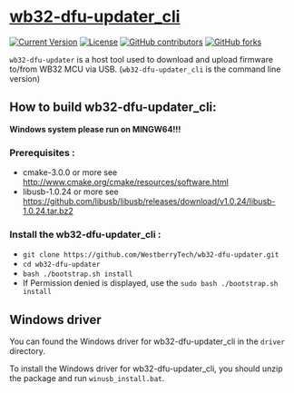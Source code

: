# [wb32-dfu-updater_cli](https://github.com/WestberryTech/wb32-dfu-updater)

[![Current Version](https://img.shields.io/github/tag/WestberryTech/wb32-dfu-updater.svg)](https://github.com/WestberryTech/wb32-dfu-updater/tags)
[![License](https://img.shields.io/github/license/WestberryTech/wb32-dfu-updater)](https://github.com/WestberryTech/wb32-dfu-updater/blob/master/LICENSE)
[![GitHub contributors](https://img.shields.io/github/contributors/WestberryTech/wb32-dfu-updater.svg)](https://github.com/WestberryTech/wb32-dfu-updater/pulse/monthly)
[![GitHub forks](https://img.shields.io/github/forks/WestberryTech/wb32-dfu-updater.svg?style=social&label=Fork)](https://github.com/WestberryTech/wb32-dfu-updater/)  

`wb32-dfu-updater` is a host tool used to download and upload firmware to/from WB32 MCU via USB. (`wb32-dfu-updater_cli` is the command line version)

## How to build wb32-dfu-updater_cli:

**Windows system please run on MINGW64!!!**

### Prerequisites :  
- cmake-3.0.0 or more see http://www.cmake.org/cmake/resources/software.html
- libusb-1.0.24 or more see https://github.com/libusb/libusb/releases/download/v1.0.24/libusb-1.0.24.tar.bz2

### Install the wb32-dfu-updater_cli :
- ``` git clone https://github.com/WestberryTech/wb32-dfu-updater.git ```
- ``` cd wb32-dfu-updater ```
- ``` bash ./bootstrap.sh install ```
- If Permission denied is displayed, use the ``` sudo bash ./bootstrap.sh install ```

## Windows driver

You can found the Windows driver for wb32-dfu-updater_cli in the `driver` directory.

To install the Windows driver for wb32-dfu-updater_cli, you should unzip the package and run `winusb_install.bat`.
